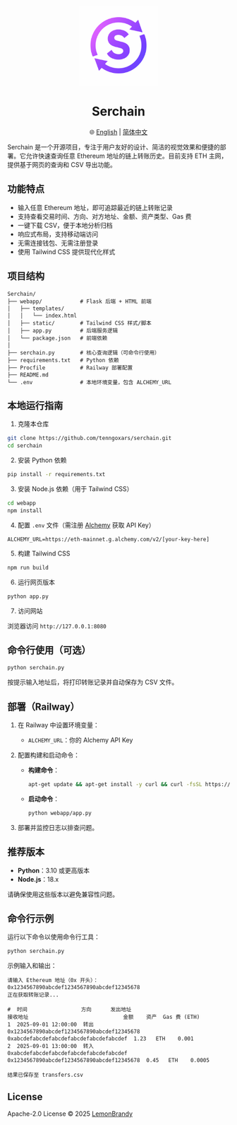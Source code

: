 <p align="center">
  <img src="doc/logo.png" alt="Serchain Logo" width="180"/>
</p>

<h1 align="center">Serchain</h1>

<p align="center">
  🌐 <a href="README.md">English</a> | <a href="README_CN.md">简体中文</a>
</p>

Serchain 是一个开源项目，专注于用户友好的设计、简洁的视觉效果和便捷的部署。它允许快速查询任意 Ethereum 地址的链上转账历史。目前支持 ETH 主网，提供基于网页的查询和 CSV 导出功能。

## 功能特点

- 输入任意 Ethereum 地址，即可追踪最近的链上转账记录
- 支持查看交易时间、方向、对方地址、金额、资产类型、Gas 费
- 一键下载 CSV，便于本地分析归档
- 响应式布局，支持移动端访问
- 无需连接钱包、无需注册登录
- 使用 Tailwind CSS 提供现代化样式

## 项目结构

```
Serchain/
├── webapp/            # Flask 后端 + HTML 前端
│   ├── templates/
│   │   └── index.html
│   ├── static/        # Tailwind CSS 样式/脚本
│   ├── app.py         # 后端服务逻辑
│   └── package.json   # 前端依赖
│
├── serchain.py        # 核心查询逻辑（可命令行使用）
├── requirements.txt   # Python 依赖
├── Procfile           # Railway 部署配置
├── README.md
└── .env               # 本地环境变量，包含 ALCHEMY_URL
```

## 本地运行指南

1. 克隆本仓库

```bash
git clone https://github.com/tenngoxars/serchain.git
cd serchain
```

2. 安装 Python 依赖

```bash
pip install -r requirements.txt
```

3. 安装 Node.js 依赖（用于 Tailwind CSS）

```bash
cd webapp
npm install
```

4. 配置 `.env` 文件（需注册 [Alchemy](https://www.alchemy.com/) 获取 API Key）

```env
ALCHEMY_URL=https://eth-mainnet.g.alchemy.com/v2/[your-key-here]
```

5. 构建 Tailwind CSS

```bash
npm run build
```

6. 运行网页版本

```bash
python app.py
```

7. 访问网站

浏览器访问 `http://127.0.0.1:8080`

## 命令行使用（可选）

```bash
python serchain.py
```

按提示输入地址后，将打印转账记录并自动保存为 CSV 文件。

## 部署（Railway）

1. 在 Railway 中设置环境变量：
   - `ALCHEMY_URL`：你的 Alchemy API Key

2. 配置构建和启动命令：
   - **构建命令**：
     ```bash
     apt-get update && apt-get install -y curl && curl -fsSL https://deb.nodesource.com/setup_18.x | bash - && apt-get install -y nodejs && npm install --prefix webapp && npm run build --prefix webapp
     ```
   - **启动命令**：
     ```bash
     python webapp/app.py
     ```

3. 部署并监控日志以排查问题。

## 推荐版本

- **Python**：3.10 或更高版本
- **Node.js**：18.x

请确保使用这些版本以避免兼容性问题。

## 命令行示例

运行以下命令以使用命令行工具：

```bash
python serchain.py
```

示例输入和输出：

```plaintext
请输入 Ethereum 地址（0x 开头）：0x1234567890abcdef1234567890abcdef12345678
正在获取转账记录...

#  时间                 方向      发出地址                              接收地址                              金额    资产  Gas 费 (ETH)
1  2025-09-01 12:00:00  转出      0x1234567890abcdef1234567890abcdef12345678  0xabcdefabcdefabcdefabcdefabcdefabcdef  1.23   ETH    0.001
2  2025-09-01 13:00:00  转入      0xabcdefabcdefabcdefabcdefabcdefabcdef  0x1234567890abcdef1234567890abcdef12345678  0.45   ETH    0.0005

结果已保存至 transfers.csv
```

## License
Apache-2.0 License © 2025 [LemonBrandy](https://github.com/tenngoxars)